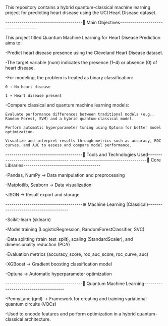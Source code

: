 This repository contains a hybrid quantum-classical machine learning project for predicting heart disease using the UCI Heart Disease dataset.

--------------------------------------🎯 Main Objectives-------------------------------------

This project titled Quantum Machine Learning for Heart Disease Prediction aims to:

-Predict heart disease presence using the Cleveland Heart Disease dataset.

-The target variable (num) indicates the presence (1–4) or absence (0) of heart disease.

-For modeling, the problem is treated as binary classification:

    0 → No heart disease

    1 → Heart disease present

-Compare classical and quantum machine learning models:

    Evaluate performance differences between traditional models (e.g., Random Forest, SVM) and a hybrid quantum-classical model.

    Perform automatic hyperparameter tuning using Optuna for better model optimization.

    Visualize and interpret results through metrics such as accuracy, ROC curves, and AUC to assess and compare model performance.

--------------------------------------🧠 Tools and Technologies Used--------------------------------------
--------------------------------------🧩 Core Libraries--------------------------------------

-Pandas, NumPy → Data manipulation and preprocessing

-Matplotlib, Seaborn → Data visualization

-JSON → Result export and storage

--------------------------------------⚙️ Machine Learning (Classical)--------------------------------------

-Scikit-learn (sklearn)

-Model training (LogisticRegression, RandomForestClassifier, SVC)

-Data splitting (train_test_split), scaling (StandardScaler), and dimensionality reduction (PCA)

-Evaluation metrics (accuracy_score, roc_auc_score, roc_curve, auc)

-XGBoost → Gradient boosting classification model

-Optuna → Automatic hyperparameter optimization

--------------------------------------🧬 Quantum Machine Learning--------------------------------------

-PennyLane (qml) → Framework for creating and training variational quantum circuits (VQCs)

-Used to encode features and perform optimization in a hybrid quantum-classical architecture.
